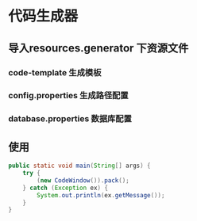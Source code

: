 # 代码生成器

## 导入resources.generator 下资源文件
### code-template 生成模板
### config.properties 生成路径配置
### database.properties 数据库配置

## 使用
```Java
public static void main(String[] args) {
    try {
        (new CodeWindow()).pack();
    } catch (Exception ex) {
        System.out.println(ex.getMessage());
    }
}
